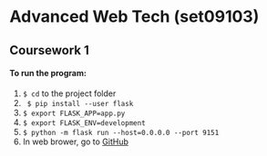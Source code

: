 # Advanced Web Tech (set09103)
## Coursework 1

#### To run the program:

1. ``` $ cd ``` to the project folder
2. ``` $ pip install --user flask```
3. ``` $ export FLASK_APP=app.py ```
4. ``` $ export FLASK_ENV=development ```
5. ``` $ python -m flask run --host=0.0.0.0 --port 9151 ```
6. In web brower, go to [GitHub](set09103.napier.ac.uk:9151)


